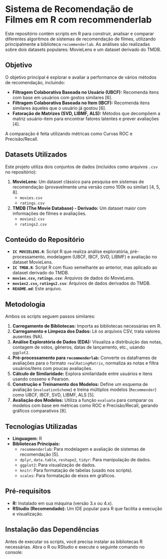 # Sistema de Recomendação de Filmes em R com recommenderlab

Este repositório contém scripts em R para construir, analisar e comparar diferentes algoritmos de sistemas de recomendação de filmes, utilizando principalmente a biblioteca `recommenderlab`. As análises são realizadas sobre dois datasets populares: MovieLens e um dataset derivado do TMDB.

## Objetivo

O objetivo principal é explorar e avaliar a performance de vários métodos de recomendação, incluindo:
*   **Filtragem Colaborativa Baseada no Usuário (UBCF):** Recomenda itens com base em usuários com gostos similares [6].
*   **Filtragem Colaborativa Baseada no Item (IBCF):** Recomenda itens similares àqueles que o usuário já gostou [6].
*   **Fatoração de Matrizes (SVD, LIBMF, ALS):** Métodos que decompõem a matriz usuário-item para encontrar fatores latentes e prever avaliações [4].

A comparação é feita utilizando métricas como Curvas ROC e Precisão/Recall.

## Datasets Utilizados

Este projeto utiliza dois conjuntos de dados (incluídos como arquivos `.csv` no repositório):

1.  **MovieLens:** Um dataset clássico para pesquisa em sistemas de recomendação (provavelmente uma versão como 100k ou similar) [4, 5, 8].
    *   `movies.csv`
    *   `ratings.csv`
2.  **TMDB (The Movie Database) - Derivado:** Um dataset maior com informações de filmes e avaliações.
    *   `movies2.csv`
    *   `ratings2.csv`

## Conteúdo do Repositório

*   **`IC MOVIELENS.R`**: Script R que realiza análise exploratória, pré-processamento, modelagem (UBCF, IBCF, SVD, LIBMF) e avaliação no dataset MovieLens.
*   **`IC TMDB.R`**: Script R com fluxo semelhante ao anterior, mas aplicado ao dataset derivado do TMDB.
*   **`movies.csv`, `ratings.csv`**: Arquivos de dados do MovieLens.
*   **`movies2.csv`, `ratings2.csv`**: Arquivos de dados derivados do TMDB.
*   **`README.md`**: Este arquivo.

## Metodologia

Ambos os scripts seguem passos similares:
1.  **Carregamento de Bibliotecas:** Importa as bibliotecas necessárias em R.
2.  **Carregamento e Limpeza dos Dados:** Lê os arquivos CSV, trata valores ausentes (NA).
3.  **Análise Exploratória de Dados (EDA):** Visualiza a distribuição das notas, contagem de votos, gêneros, datas de lançamento, etc., usando `ggplot2`.
4.  **Pré-processamento para `recommenderlab`:** Converte os dataframes de avaliações para o formato `realRatingMatrix`, normaliza as notas e filtra usuários/itens com poucas avaliações.
5.  **Cálculo de Similaridade:** Explora similaridade entre usuários e itens usando cosseno e Pearson.
6.  **Construção e Treinamento dos Modelos:** Define um esquema de avaliação (`evaluationScheme`) e treina múltiplos modelos (`Recommender`) como UBCF, IBCF, SVD, LIBMF, ALS [5].
7.  **Avaliação dos Modelos:** Utiliza a função `evaluate` para comparar os modelos com base em métricas como ROC e Precisão/Recall, gerando gráficos comparativos [8].

## Tecnologias Utilizadas

*   **Linguagem:** R
*   **Bibliotecas Principais:**
    *   `recommenderlab`: Para modelagem e avaliação de sistemas de recomendação [5].
    *   `dplyr`, `data.table`, `reshape2`, `tidyr`: Para manipulação de dados.
    *   `ggplot2`: Para visualização de dados.
    *   `knitr`: Para formatação de tabelas (usado nos scripts).
    *   `scales`: Para formatação de eixos em gráficos.

## Pré-requisitos

*   **R:** Instalado em sua máquina (versão 3.x ou 4.x).
*   **RStudio (Recomendado):** Um IDE popular para R que facilita a execução e visualização.

## Instalação das Dependências

Antes de executar os scripts, você precisa instalar as bibliotecas R necessárias. Abra o R ou RStudio e execute o seguinte comando no console:

